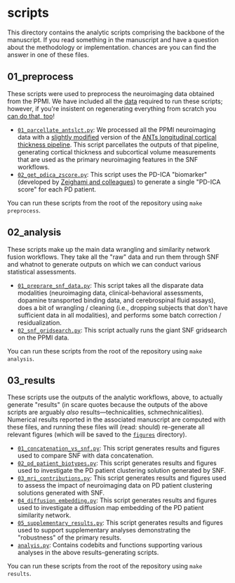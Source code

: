# scripts

This directory contains the analytic scripts comprising the backbone of the manuscript.
If you read something in the manuscript and have a question about the methodology or implementation. chances are you can find the answer in one of these files.

## 01_preprocess

These scripts were used to preprocess the neuroimaging data obtained from the PPMI.
We have included all the [data](../data) required to run these scripts; however, if you're insistent on regenerating everything from scratch you [can do that, too](../walkthrough)!

- [`01_parcellate_antslct.py`](./01_preprocess/01_parcellate_antslct.py): 
We processed all the PPMI neuroimaging data with a [slightly modified](https://github.com/rmarkello/antslct/) version of the [ANTs longitudinal cortical thickness pipeline](https://www.biorxiv.org/content/10.1101/170209v2).
This script parcellates the outputs of that pipeline, generating cortical thickness and subcortical volume measurements that are used as the primary neuroimaging features in the SNF workflows.
- [`02_get_pdica_zscore.py`](./01_preprocess/02_get_pdica_zscore.py):
This script uses the PD-ICA "biomarker" (developed by [Zeighami and colleagues](https://doi.org/10.7554/eLife.08440)) to generate a single "PD-ICA score" for each PD patient.

You can run these scripts from the root of the repository using `make preprocess`.

## 02_analysis

These scripts make up the main data wrangling and similarity network fusion workflows.
They take all the "raw" data and run them through SNF and whatnot to generate outputs on which we can conduct various statistical assessments.

- [`01_preprare_snf_data.py`](./02_analysis/01_prepare_snf_data.py):
This script takes all the disparate data modalities (neuroimaging data, clinical-behavioral assessments, dopamine transported binding data, and cerebrospinal fluid assays), does a bit of wrangling / cleaning (i.e., dropping subjects that don't have sufficient data in all modalities), and performs some batch correction / residualization.
- [`02_snf_gridsearch.py`](./02_analysis/02_snf_gridsearch.py):
This script actually runs the giant SNF gridsearch on the PPMI data.

You can run these scripts from the root of the repository using `make analysis`.


## 03_results

These scripts use the outputs of the analytic workflows, above, to actually generate "results" (in scare quotes because the outputs of the above scripts are arguably *also* results&mdash;technicalities, schmechnicalities).
Numerical results reported in the associated manuscript are computed with these files, and running these files will (read: should) re-generate all relevant figures (which will be saved to the [`figures`](../figures) directory).

- [`01_concatenation_vs_snf.py`](./03_results/01_concatenation_vs_snf.py):
This script generates results and figures used to compare SNF with data concatenation.
- [`02_pd_patient_biotypes.py`](./03_results/02_pd_patient_biotypes.py):
This script generates results and figures used to investigate the PD patient clustering solution generated by SNF.
- [`03_mri_contributions.py`](./03_results/03_mri_contributions.py):
This script generates results and figures used to assess the impact of neuroimaging data on PD patient clustering solutions generated with SNF.
- [`04_diffusion_embedding.py`](./03_results/04_diffusion_embedding.py):
This script generates results and figures used to investigate a diffusion map embedding of the PD patient similarity network.
- [`05_supplementary_results.py`](./03_results/05_supplementary_results.py):
This script generates results and figures used to support supplementary analyses demonstrating the "robustness" of the primary results.
- [`analyis.py`](./03_results/analysis.py):
Contains codebits and functions supporting various analyses in the above results-generating scripts.

You can run these scripts from the root of the repository using `make results`.
